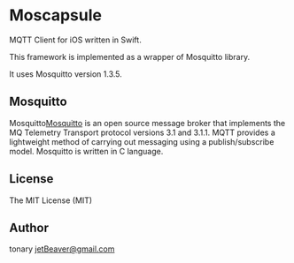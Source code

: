 Moscapsule
==========

MQTT Client for iOS written in Swift.

This framework is implemented as a wrapper of Mosquitto library.

It uses Mosquitto version 1.3.5.

Mosquitto
---------
Mosquitto[Mosquitto](http://mosquitto.org/ "Mosquitto") is an open source message broker that implements the MQ Telemetry Transport protocol versions 3.1 and 3.1.1.
MQTT provides a lightweight method of carrying out messaging using a publish/subscribe model.
Mosquitto is written in C language.

License
-------
The MIT License (MIT)

Author
------
tonary <jetBeaver@gmail.com>

